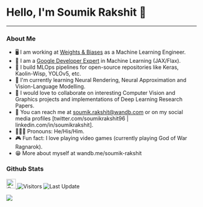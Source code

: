 # Hello, I'm Soumik Rakshit 👋

---

### About Me

- 🖥️ I am working at [Weights & Biases](https://wandb.ai/site) as a Machine Learning Engineer.
- 📣 I am a [Google Developer Expert](https://developers.google.com/community/experts/directory/profile/profile-soumik-rakshit) in Machine Learning (JAX/Flax).
- 🚀 I build MLOps pipelines for open-source repositories like Keras, Kaolin-Wisp, YOLOv5, etc.
- 🌱 I'm currently learning Neural Rendering, Neural Approximation and Vision-Language Modelling.
- 👬 I would love to collaborate on interesting Computer Vision and Graphics projects and implementations of Deep Learning Research Papers.
- 📲 You can reach me at soumik.rakshit@wandb.com or on my social media profiles [twitter.com/soumikrakshit96 | linkedin.com/in/soumikrakshit].
- 🧔🏽‍♂️ Pronouns: He/His/Him.
- 🎮 Fun fact: I love playing video games (currently playing God of War Ragnarok).
- 😁 More about myself at wandb.me/soumik-rakshit

### Github Stats

<p>
   <a href="https://img.shields.io/github/followers/soumik12345?label=Follow&style=social">
      <img alt="Coverage" src="https://img.shields.io/github/followers/soumik12345?label=Follow&style=social" height="25">
   </a>
   <img alt="Visitors" src="https://komarev.com/ghpvc/?username=soumik12345&style=flat&labelColor=black&logo=github&label=PROFILE+VIEWS&color=29bf12">
   <img alt="Last Update" src="https://img.shields.io/github/last-commit/soumik12345/soumik12345?logo=markdown&label=LAST+UPDATE&color=29bf12&style=flat">
</p>

![](https://github-readme-stats.vercel.app/api?username=soumik12345&count_private=true&show_icons=true&count_private=true)
